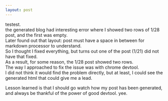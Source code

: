 ```yaml
---
layout: post
---
```


testest.  
the generated blog had interesting error where I showed two rows of 1/28 post, and the first was empty.  
Later found out that layout: post must have a space in between for markdown processor to understand.  
So I thought I fixed everything, but turns out one of the post (1/21) did not have that fixed.  
As a result, for some reason, the 1/28 post showed two rows.  
The way I approached to fix the issue was with chrome devtool.  
I did not think it would find the problem directly, but at least, I could see the generated html that could give me a lead.  
  

Lesson learned is that I should go watch how my post has been generated, and always be thankful of the power of good devtool. yee.


